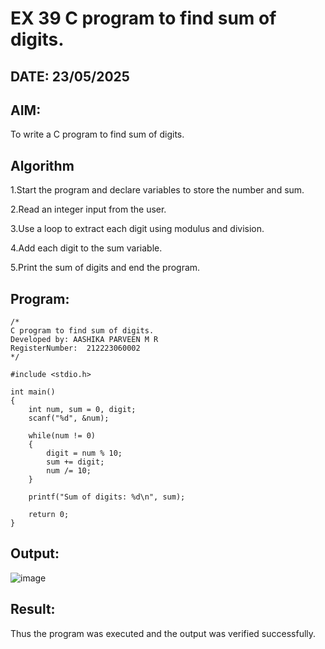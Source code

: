 # EX 39 C program to find sum of digits.
## DATE: 23/05/2025
## AIM:
To write a C program to find sum of digits.

## Algorithm
1.Start the program and declare variables to store the number and sum.

2.Read an integer input from the user.

3.Use a loop to extract each digit using modulus and division.

4.Add each digit to the sum variable.

5.Print the sum of digits and end the program.

## Program:
```
/*
C program to find sum of digits.
Developed by: AASHIKA PARVEEN M R 
RegisterNumber:  212223060002
*/

#include <stdio.h>

int main()
{
    int num, sum = 0, digit;
    scanf("%d", &num);

    while(num != 0)
    {
        digit = num % 10;
        sum += digit;
        num /= 10;
    }

    printf("Sum of digits: %d\n", sum);

    return 0;
}

```

## Output:
![image](https://github.com/user-attachments/assets/ed3ab544-8c46-4a3a-8e88-fce873fd9b6c)



## Result:
Thus the program was executed and the output was verified successfully.
